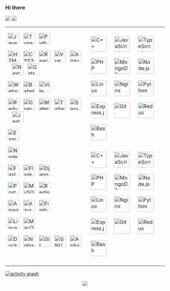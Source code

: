 ### Hi there

<p>
<img src="https://github-readme-stats.vercel.app/api?username=romanxeo&show_icons=true&count_private=true" />
<img src="https://github-readme-stats.vercel.app/api/top-langs/?username=romanxeo&layout=compact&count_private=true" />
</p>

<table><tr><td valign="top" width="50%">
<div align="left">
<p>
<a
    href="https://developer.mozilla.org/en-US/docs/Web/JavaScript"
    target="_blank"
    rel="noreferrer"
><img
    src="https://raw.githubusercontent.com/danielcranney/readme-generator/main/public/icons/skills/javascript-colored.svg"
    width="36"
    height="36"
    alt="JavaScript"
/></a><span>&nbsp;&nbsp;&nbsp;</span><a
    href="https://www.typescriptlang.org/"
    target="_blank"
    rel="noreferrer"
><img
    src="https://raw.githubusercontent.com/danielcranney/readme-generator/main/public/icons/skills/typescript-colored.svg"
    width="36"
    height="36"
    alt="TypeScript"
/></a><span>&nbsp;&nbsp;&nbsp;</span><a
    href="https://www.python.org/"
    target="_blank"
    rel="noreferrer"
><img
    src="https://raw.githubusercontent.com/danielcranney/readme-generator/main/public/icons/skills/python-colored.svg"
    width="36"
    height="36"
    alt="Python"
/></a>
</p>
<p>
<a
    href="https://developer.mozilla.org/en-US/docs/Glossary/HTML5"
    target="_blank"
    rel="noreferrer"
><img
    src="https://raw.githubusercontent.com/danielcranney/readme-generator/main/public/icons/skills/html5-colored.svg"
    width="36"
    height="36"
    alt="HTML5"
/></a><span>&nbsp;&nbsp;&nbsp;</span><a
    href="https://www.w3.org/TR/CSS/#css"
    target="_blank"
    rel="noreferrer"
><img
    src="https://raw.githubusercontent.com/danielcranney/readme-generator/main/public/icons/skills/css3-colored.svg"
    width="36"
    height="36"
    alt="CSS3"
/></a><span>&nbsp;&nbsp;&nbsp;</span><a
    href="https://reactjs.org/"
    target="_blank"
    rel="noreferrer"
><img
    src="https://raw.githubusercontent.com/danielcranney/readme-generator/main/public/icons/skills/react-colored.svg"
    width="36"
    height="36"
    alt="React"
/></a><span>&nbsp;&nbsp;&nbsp;</span><a
    href="https://vuejs.org/"
    target="_blank"
    rel="noreferrer"
><img
    src="https://raw.githubusercontent.com/danielcranney/readme-generator/main/public/icons/skills/vuejs-colored.svg"
    width="36"
    height="36"
    alt="Vue"
/></a><span>&nbsp;&nbsp;&nbsp;</span><a
    href="https://angular.io/"
    target="_blank"
    rel="noreferrer"
><img
    src="https://raw.githubusercontent.com/danielcranney/readme-generator/main/public/icons/skills/angularjs-colored.svg"
    width="36"
    height="36"
    alt="Angular"
/></a><span>&nbsp;&nbsp;&nbsp;</span><a
    href="https://nextjs.org/docs"
    target="_blank"
    rel="noreferrer"
><img
    src="https://raw.githubusercontent.com/danielcranney/readme-generator/main/public/icons/skills/nextjs-colored.svg"
    width="36"
    height="36"
    alt="NextJs"
/></a><span>&nbsp;&nbsp;&nbsp;</span><a
    href="https://www.gatsbyjs.com/"
    target="_blank"
    rel="noreferrer"
><img
    src="https://raw.githubusercontent.com/danielcranney/readme-generator/main/public/icons/skills/gatsby-colored.svg"
    width="36"
    height="36"
    alt="Gatsby"
/></a><span>&nbsp;&nbsp;&nbsp;</span>
</p>
<p>
<a
    href="https://webpack.js.org/"
    target="_blank"
    rel="noreferrer"
><img
    src="https://profilinator.rishav.dev/skills-assets/webpack-original.svg"
    width="36"
    height="36"
    alt="Webpack"
/></a><span>&nbsp;&nbsp;&nbsp;</span><a
    href="https://babeljs.io/"
    target="_blank"
    rel="noreferrer"
><img
    src="https://raw.githubusercontent.com/danielcranney/readme-generator/main/public/icons/skills/babel-colored.svg"
    width="36"
    height="36"
    alt="Babel"
/></a><span>&nbsp;&nbsp;&nbsp;</span><a
    href="https://vitejs.dev/"
    target="_blank"
    rel="noreferrer"
><img
    src="https://raw.githubusercontent.com/danielcranney/readme-generator/main/public/icons/skills/vite-colored.svg"
    width="36"
    height="36"
    alt="Vite"
/></a><span>&nbsp;&nbsp;&nbsp;</span>
</p>
<p>
<a
    href="https://redux.js.org/"
    target="_blank"
    rel="noreferrer"
><img
    src="https://raw.githubusercontent.com/danielcranney/readme-generator/main/public/icons/skills/redux-colored.svg"
    width="36"
    height="36"
    alt="Redux"
/></a><span>&nbsp;&nbsp;&nbsp;</span><a
    href="https://graphql.org/"
    target="_blank"
    rel="noreferrer"
><img
    src="https://profilinator.rishav.dev/skills-assets/graphql.png"
    alt="GraphQL"
    width="36"
    height="36"
/></a><span>&nbsp;&nbsp;&nbsp;</span><a
    href="https://mui.com/"
    target="_blank"
    rel="noreferrer"
><img
    src="https://raw.githubusercontent.com/danielcranney/readme-generator/main/public/icons/skills/materialui-colored.svg"
    width="36"
    height="36"
    alt="Material UI"
/></a><span>&nbsp;&nbsp;&nbsp;</span><a
    href="https://tailwindcss.com/"
    target="_blank"
    rel="noreferrer"
><img
    src="https://raw.githubusercontent.com/danielcranney/readme-generator/main/public/icons/skills/tailwindcss-colored.svg"
    width="36"
    height="36"
    alt="TailwindCSS"
/></a><span>&nbsp;&nbsp;&nbsp;</span><a
    href="https://sass-lang.com/"
    target="_blank"
    rel="noreferrer"
><img
    src="https://raw.githubusercontent.com/danielcranney/readme-generator/main/public/icons/skills/sass-colored.svg"
    width="36"
    height="36"
    alt="Sass"
/></a><span>&nbsp;&nbsp;&nbsp;</span><a
    href="https://www.jestjs.io/"
    target="_blank"
    rel="noreferrer"
><img
    src="https://profilinator.rishav.dev/skills-assets/jest.svg"
    alt="Jest"
    width="36"
    height="36"
/></a><span>&nbsp;&nbsp;&nbsp;</span>
</p>
<p>
<a
    href="https://expressjs.com/"
    target="_blank"
    rel="noreferrer"
><img
    src="https://raw.githubusercontent.com/danielcranney/readme-generator/main/public/icons/skills/express-colored.svg"
    width="36"
    height="36"
    alt="Express"
/></a><span>&nbsp;&nbsp;&nbsp;</span>
</p>
<p>
<a
    href="https://nodejs.org/en/"
    target="_blank"
    rel="noreferrer"
><img
    src="https://raw.githubusercontent.com/danielcranney/readme-generator/main/public/icons/skills/nodejs-colored.svg"
    width="36"
    height="36"
    alt="NodeJS"
/></a><span>&nbsp;&nbsp;&nbsp;</span>
</p>
<p>
<a
    href="https://fastapi.tiangolo.com/"
    target="_blank"
    rel="noreferrer"
><img
    src="https://raw.githubusercontent.com/danielcranney/readme-generator/main/public/icons/skills/fastapi-colored.svg"
    width="36"
    height="36"
    alt="Fast API"
/></a><span>&nbsp;&nbsp;&nbsp;</span><a
    href="https://flask.palletsprojects.com/en/2.0.x/"
    target="_blank"
    rel="noreferrer"
><img
    src="https://raw.githubusercontent.com/danielcranney/readme-generator/main/public/icons/skills/flask-colored.svg"
    width="36"
    height="36"
    alt="Flask"
/></a><span>&nbsp;&nbsp;&nbsp;</span><a
    href="https://www.djangoproject.com/"
    target="_blank"
    rel="noreferrer"
><img
    src="https://raw.githubusercontent.com/danielcranney/readme-generator/main/public/icons/skills/django-colored.svg"
    width="36"
    height="36"
    alt="Django"
/></a><span>&nbsp;&nbsp;&nbsp;</span>
</p>
<p>
<a
    href="https://www.postgresql.org/"
    target="_blank"
    rel="noreferrer"
><img
    src="https://raw.githubusercontent.com/danielcranney/readme-generator/main/public/icons/skills/postgresql-colored.svg"
    width="36"
    height="36"
    alt="PostgreSQL"
/></a><span>&nbsp;&nbsp;&nbsp;</span><a
    href="https://www.mysql.com/"
    target="_blank"
    rel="noreferrer"
><img
    src="https://raw.githubusercontent.com/danielcranney/readme-generator/main/public/icons/skills/mysql-colored.svg"
    width="36"
    height="36"
    alt="MySQL"
/></a><span>&nbsp;&nbsp;&nbsp;</span><a
    href="https://redis.io/"
    target="_blank"
    rel="noreferrer"
><img
    src="https://profilinator.rishav.dev/skills-assets/redis-original-wordmark.svg"
    alt="Redis"
    width="36"
    height="36"
/></a><span>&nbsp;&nbsp;&nbsp;</span>
</p>
<p>
<a
    href="https://aws.amazon.com"
    target="_blank"
    rel="noreferrer"
><img
    src="https://raw.githubusercontent.com/danielcranney/readme-generator/main/public/icons/skills/aws-colored.svg"
    width="36"
    height="36"
    alt="Amazon Web Services"
/></a><span>&nbsp;&nbsp;&nbsp;</span><a
    href="https://azure.microsoft.com/en-in/"
    target="_blank"
    rel="noreferrer"
><img
    src="https://profilinator.rishav.dev/skills-assets/microsoft_azure-icon.svg"
    alt="Azure"
    width="36"
    height="36"
/></a><span>&nbsp;&nbsp;&nbsp;</span><a
    href="https://firebase.google.com/"
    target="_blank"
    rel="noreferrer"
><img
    src="https://raw.githubusercontent.com/danielcranney/readme-generator/main/public/icons/skills/firebase-colored.svg"
    width="36"
    height="36"
    alt="Firebase"
/></a><span>&nbsp;&nbsp;&nbsp;</span>
</p>
<p>
<a
    href="https://www.linux.org/"
    target="_blank"
    rel="noreferrer"
><img
    src="https://profilinator.rishav.dev/skills-assets/linux-original.svg"
    alt="Linux"
    width="36"
    height="36"
/></a><span>&nbsp;&nbsp;&nbsp;</span><a
    href="https://apple.com"
    target="_blank"
    rel="noreferrer"
><img
    src="https://raw.githubusercontent.com/danielcranney/readme-generator/main/public/icons/skills/macos-colored.svg"
    width="36"
    height="36"
    alt="MacOS"
/></a><span>&nbsp;&nbsp;&nbsp;</span>
</p>
<p>
<a
    href="https://www.docker.com/" target="_blank"
    rel="noreferrer"
><img
    src="https://raw.githubusercontent.com/danielcranney/readme-generator/main/public/icons/skills/docker-colored.svg"
    width="36"
    height="36"
    alt="Docker"
/></a><span>&nbsp;&nbsp;&nbsp;</span><a
    href="https://www.nginx.com/"
    target="_blank"
    rel="noreferrer"
><img
    src="https://profilinator.rishav.dev/skills-assets/nginx-original.svg"
    alt="Nginx"
    width="36"
    height="36"
/></a><span>&nbsp;&nbsp;&nbsp;</span><a
    href="https://github.com/"
    target="_blank"
    rel="noreferrer"
><img
    src="https://profilinator.rishav.dev/skills-assets/git-scm-icon.svg"
    alt="Git"
    width="36"
    height="36"
/></a><span>&nbsp;&nbsp;&nbsp;</span><a
    href="https://www.gnu.org/software/bash/"
    target="_blank"
    rel="noreferrer"
><img
    src="https://raw.githubusercontent.com/danielcranney/readme-generator/main/public/icons/skills/gnubash.svg"
    width="36"
    height="36"
    alt="GNU Bash"
/></a><span>&nbsp;&nbsp;&nbsp;</span><a
    href="https://store.arduino.cc/?gclid=Cj0KCQjw2eilBhCCARIsAG0Pf8uueBifykWcsSS4LPESeGQfxGVKJYnzV7bz471XfknQJy_1VINVWM8aAkLtEALw_wcB"
    target="_blank"
    rel="noreferrer"
><img
    src="https://raw.githubusercontent.com/danielcranney/readme-generator/main/public/icons/skills/arduino-colored.svg"
    width="36"
    height="36"
    alt="Arduino"
/></a><span>&nbsp;&nbsp;&nbsp;</span>
</p>

</div>

</td><td valign="top" width="50%">
<div align="left">  
<p>
<a href="https://www.cplusplus.com/" target="_blank"><img style="margin: 10px" src="https://profilinator.rishav.dev/skills-assets/cplusplus-original.svg" alt="C++" height="50" /></a>  
<a href="https://www.javascript.com/" target="_blank"><img style="margin: 10px" src="https://profilinator.rishav.dev/skills-assets/javascript-original.svg" alt="JavaScript" height="50" /></a>  
<a href="https://www.typescriptlang.org/" target="_blank"><img style="margin: 10px" src="https://profilinator.rishav.dev/skills-assets/typescript-original.svg" alt="TypeScript" height="50" /></a>  
<a href="https://www.php.net/" target="_blank"><img style="margin: 10px" src="https://profilinator.rishav.dev/skills-assets/php-original.svg" alt="PHP" height="50" /></a>  
<a href="https://www.mongodb.com/" target="_blank"><img style="margin: 10px" src="https://profilinator.rishav.dev/skills-assets/mongodb-original-wordmark.svg" alt="MongoDB" height="50" /></a>  
<a href="https://nodejs.org/" target="_blank"><img style="margin: 10px" src="https://profilinator.rishav.dev/skills-assets/nodejs-original-wordmark.svg" alt="Node.js" height="50" /></a>  
<a href="https://www.linux.org/" target="_blank"><img style="margin: 10px" src="https://profilinator.rishav.dev/skills-assets/linux-original.svg" alt="Linux" height="50" /></a>  
<a href="https://www.nginx.com/" target="_blank"><img style="margin: 10px" src="https://profilinator.rishav.dev/skills-assets/nginx-original.svg" alt="Nginx" height="50" /></a>  
<a href="https://www.python.org/" target="_blank"><img style="margin: 10px" src="https://profilinator.rishav.dev/skills-assets/python-original.svg" alt="Python" height="50" /></a>  
<a href="https://expressjs.com/" target="_blank"><img style="margin: 10px" src="https://profilinator.rishav.dev/skills-assets/express-original-wordmark.svg" alt="Express.js" height="50" /></a>  
<a href="https://github.com/" target="_blank"><img style="margin: 10px" src="https://profilinator.rishav.dev/skills-assets/git-scm-icon.svg" alt="Git" height="50" /></a>  
<a href="https://redux.js.org/" target="_blank"><img style="margin: 10px" src="https://profilinator.rishav.dev/skills-assets/redux-original.svg" alt="Redux" height="50" /></a>  
<a href="https://www.gnu.org/software/bash/" target="_blank"><img style="margin: 10px" src="https://profilinator.rishav.dev/skills-assets/gnu_bash-icon.svg" alt="Bash" height="50" /></a>  
</p>
<p>
<a href="https://www.cplusplus.com/" target="_blank"><img style="margin: 10px" src="https://profilinator.rishav.dev/skills-assets/cplusplus-original.svg" alt="C++" height="50" /></a>  
<a href="https://www.javascript.com/" target="_blank"><img style="margin: 10px" src="https://profilinator.rishav.dev/skills-assets/javascript-original.svg" alt="JavaScript" height="50" /></a>  
<a href="https://www.typescriptlang.org/" target="_blank"><img style="margin: 10px" src="https://profilinator.rishav.dev/skills-assets/typescript-original.svg" alt="TypeScript" height="50" /></a>  
<a href="https://www.php.net/" target="_blank"><img style="margin: 10px" src="https://profilinator.rishav.dev/skills-assets/php-original.svg" alt="PHP" height="50" /></a>  
<a href="https://www.mongodb.com/" target="_blank"><img style="margin: 10px" src="https://profilinator.rishav.dev/skills-assets/mongodb-original-wordmark.svg" alt="MongoDB" height="50" /></a>  
<a href="https://nodejs.org/" target="_blank"><img style="margin: 10px" src="https://profilinator.rishav.dev/skills-assets/nodejs-original-wordmark.svg" alt="Node.js" height="50" /></a>  
<a href="https://www.linux.org/" target="_blank"><img style="margin: 10px" src="https://profilinator.rishav.dev/skills-assets/linux-original.svg" alt="Linux" height="50" /></a>  
<a href="https://www.nginx.com/" target="_blank"><img style="margin: 10px" src="https://profilinator.rishav.dev/skills-assets/nginx-original.svg" alt="Nginx" height="50" /></a>  
<a href="https://www.python.org/" target="_blank"><img style="margin: 10px" src="https://profilinator.rishav.dev/skills-assets/python-original.svg" alt="Python" height="50" /></a>  
<a href="https://expressjs.com/" target="_blank"><img style="margin: 10px" src="https://profilinator.rishav.dev/skills-assets/express-original-wordmark.svg" alt="Express.js" height="50" /></a>  
<a href="https://github.com/" target="_blank"><img style="margin: 10px" src="https://profilinator.rishav.dev/skills-assets/git-scm-icon.svg" alt="Git" height="50" /></a>  
<a href="https://redux.js.org/" target="_blank"><img style="margin: 10px" src="https://profilinator.rishav.dev/skills-assets/redux-original.svg" alt="Redux" height="50" /></a>  
<a href="https://www.gnu.org/software/bash/" target="_blank"><img style="margin: 10px" src="https://profilinator.rishav.dev/skills-assets/gnu_bash-icon.svg" alt="Bash" height="50" /></a>  
</p>
</div>

</td></tr></table> 

[![activity graph](https://github-readme-activity-graph.vercel.app/graph?username=romanxeo&bg_color=fff&color=444&line=888&radius=12&height=400&grid=false&hide_border=false)](https://github.com/ashutosh00710/github-readme-activity-graph)

<p align="center">
  <img src="https://capsule-render.vercel.app/api?type=waving&color=gradient&height=60&section=footer"/>
</p>


